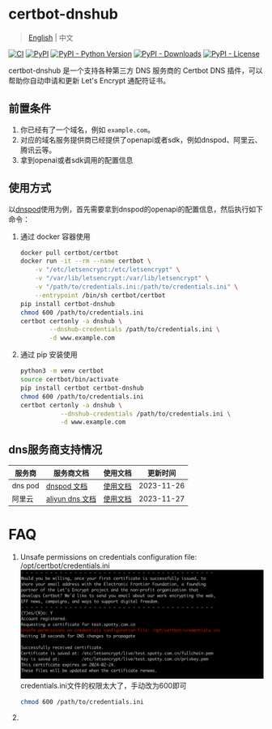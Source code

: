 # certbot-dnshub

> [English](README.md) | 中文


[![CI](https://github.com/warjiang/certbot-dnshub/workflows/CI/badge.svg?branch=main&event=push)](https://github.com/warjiang/certbot-dnshub/actions?query=event%3Apush+branch%3Amain+workflow%3ACI+)
[![PyPI](https://img.shields.io/pypi/v/certbot-dnshub.svg)](https://pypi.org/project/certbot-dnshub/)
[![PyPI - Python Version](https://img.shields.io/pypi/pyversions/certbot-dnshub.svg)](https://pypi.org/project/certbot-dnshub/)
[![PyPI - Downloads](https://img.shields.io/pypi/dm/certbot-dnshub.svg)](https://pypi.org/project/certbot-dnshub/)
[![PyPI - License](https://img.shields.io/pypi/l/certbot-dnshub.svg)](https://pypi.org/project/certbot-dnshub/)

certbot-dnshub 是一个支持各种第三方 DNS 服务商的 Certbot DNS 插件，可以帮助你自动申请和更新 Let's Encrypt 通配符证书。

## 前置条件
1. 你已经有了一个域名，例如 `example.com`。
2. 对应的域名服务提供商已经提供了openapi或者sdk，例如dnspod、阿里云、腾讯云等。
3. 拿到openai或者sdk调用的配置信息


## 使用方式
以[dnspod](./assets/dnspod.md)使用为例，首先需要拿到dnspod的openapi的配置信息，然后执行如下命令：

1. 通过 docker 容器使用
    ```bash
    docker pull certbot/certbot
    docker run -it --rm --name certbot \
        -v "/etc/letsencrypt:/etc/letsencrypt" \
        -v "/var/lib/letsencrypt:/var/lib/letsencrypt" \
        -v "/path/to/credentials.ini:/path/to/credentials.ini" \
        --entrypoint /bin/sh certbot/certbot
    pip install certbot-dnshub 
    chmod 600 /path/to/credentials.ini
    certbot certonly -a dnshub \
            --dnshub-credentials /path/to/credentials.ini \
            -d www.example.com 
    ```
2. 通过 pip 安装使用
   ```bash
   python3 -m venv certbot
   source certbot/bin/activate
   pip install certbot certbot-dnshub
   chmod 600 /path/to/credentials.ini
   certbot certonly -a dnshub \
              --dnshub-credentials /path/to/credentials.ini \
              -d www.example.com 
   ```
## dns服务商支持情况

| 服务商     | 服务商文档                                                               | 使用文档                       | 更新时间       |
|---------|---------------------------------------------------------------------|----------------------------|------------|
| dns pod | [dnspod 文档](https://www.dnspod.cn/docs/index.html)                  | [使用文档](./assets/dnspod.md) | 2023-11-26 |
| 阿里云     | [aliyun dns 文档](https://help.aliyun.com/document_detail/29772.html) | [使用文档](./assets/aliyun.md) | 2023-11-27 |


# FAQ
1. Unsafe permissions on credentials configuration file: /opt/certbot/credentials.ini
   ![faq-credentials-permission.png](./assets/faq-credentials-permission.png)
   credentials.ini文件的权限太大了，手动改为600即可
   ```bash
   chmod 600 /path/to/credentials.ini
   ```
2. 